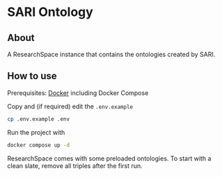 # SARI Ontology

## About

A ResearchSpace instance that contains the ontologies created by SARI.


## How to use

Prerequisites: [Docker](http://docker.io) including Docker Compose

Copy and (if required) edit the `.env.example`
```sh
cp .env.example .env
```

Run the project with
```sh
docker compose up -d
```

ResearchSpace comes with some preloaded ontologies. To start with a clean slate, remove all triples after the first run.